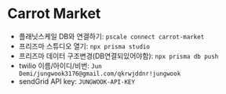 # Carrot Market

- 플래닛스케일 DB와 연결하기: `pscale connect carrot-market`
- 프리즈마 스튜디오 열기: `npx prisma studio`
- 프리즈마 데이터 구조변경(DB연결되있어야함): `npx prisma db push`
- twilio 이름/아이디/비번: `Jun Demi/jungwook3176@gmail.com/qkrwjddnr!jungwook`
- sendGrid API key: `JUNGWOOK-API-KEY`
